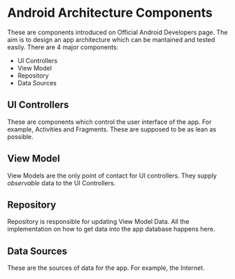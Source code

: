 # Android Architecture Components

These are components introduced on Official Android Developers page. The aim is to design an app architecture which can be mantained and tested easily.
There are 4 major components:
* UI Controllers
* View Model
* Repository
* Data Sources

## UI Controllers
These are components which control the user interface of the app. For example, Activities and Fragments. These are supposed to be as lean as possible.

## View Model
View Models are the only point of contact for UI controllers. They supply *observable* data to the UI Controllers. 

## Repository
Repository is responsible for updating View Model Data. All the implementation on how to get data into the app database happens here.

## Data Sources
These are the sources of data for the app. For example, the Internet.

